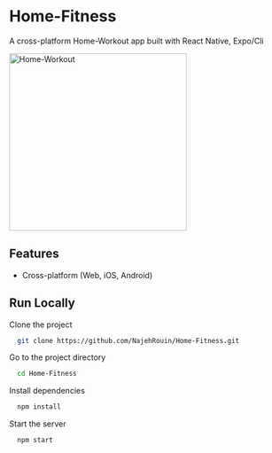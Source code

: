 # Home-Fitness

A cross-platform Home-Workout app built with React Native, Expo/Cli

<img src="https://sworkit.com/wp-content/uploads/2020/06/sworkit-jumping-jack.gif" alt="Home-Workout" width="320px"/>





## Features

- Cross-platform (Web, iOS, Android)

## Run Locally

Clone the project

```bash
  git clone https://github.com/NajehRouin/Home-Fitness.git
```

Go to the project directory

```bash
  cd Home-Fitness
```

Install dependencies

```bash
  npm install
```

Start the server

```bash
  npm start
```
